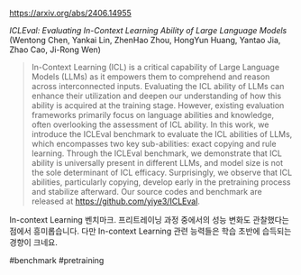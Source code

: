 https://arxiv.org/abs/2406.14955

*ICLEval: Evaluating In-Context Learning Ability of Large Language Models* (Wentong Chen, Yankai Lin, ZhenHao Zhou, HongYun Huang, Yantao Jia, Zhao Cao, Ji-Rong Wen)

> In-Context Learning (ICL) is a critical capability of Large Language Models (LLMs) as it empowers them to comprehend and reason across interconnected inputs. Evaluating the ICL ability of LLMs can enhance their utilization and deepen our understanding of how this ability is acquired at the training stage. However, existing evaluation frameworks primarily focus on language abilities and knowledge, often overlooking the assessment of ICL ability. In this work, we introduce the ICLEval benchmark to evaluate the ICL abilities of LLMs, which encompasses two key sub-abilities: exact copying and rule learning. Through the ICLEval benchmark, we demonstrate that ICL ability is universally present in different LLMs, and model size is not the sole determinant of ICL efficacy. Surprisingly, we observe that ICL abilities, particularly copying, develop early in the pretraining process and stabilize afterward. Our source codes and benchmark are released at https://github.com/yiye3/ICLEval.

In-context Learning 벤치마크. 프리트레이닝 과정 중에서의 성능 변화도 관찰했다는 점에서 흥미롭습니다. 다만 In-context Learning 관련 능력들은 학습 초반에 습득되는 경향이 크네요.

#benchmark #pretraining 